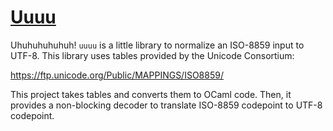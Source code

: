[Uuuu](https://www.youtube.com/watch?v=jjD9WzW6dK4)
===================================================

Uhuhuhuhuhuh! `uuuu` is a little library to normalize an ISO-8859 input to
UTF-8. This library uses tables provided by the Unicode Consortium:

https://ftp.unicode.org/Public/MAPPINGS/ISO8859/

This project takes tables and converts them to OCaml code. Then, it provides a
non-blocking decoder to translate ISO-8859 codepoint to UTF-8 codepoint.
